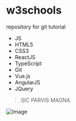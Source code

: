 # w3schools
repository for git tutorial
+ JS
+ HTML5
+ CSS3
+ ReactJS
+ TypeScript
+ Git
+ Vue.js
+ AngularJS
+ JQuery

>SIC PARVIS MAGNA

![Image](https://cdn.pixabay.com/photo/2015/07/08/07/41/tree-835455_640.jpg)
